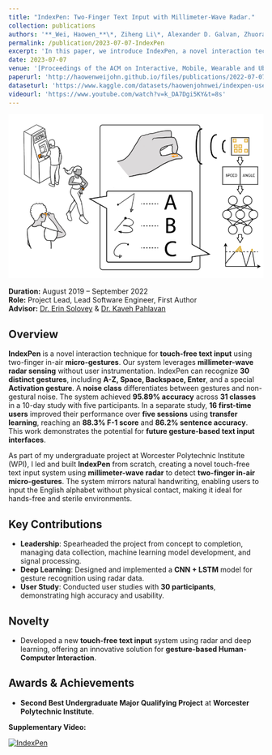 ```yaml
---
title: "IndexPen: Two-Finger Text Input with Millimeter-Wave Radar."
collection: publications
authors: '**_Wei, Haowen_**\*, Ziheng Li\*, Alexander D. Galvan, Zhuoran Su, Xiao Zhang, Kaveh Pahlavan, and Erin T. Solovey.'
permalink: /publication/2023-07-07-IndexPen
excerpt: 'In this paper, we introduce IndexPen, a novel interaction technique for text input through two-finger in-air micro-gestures, enabling touch-free, effortless, tracking-based interaction, designed to mirror real-world writing. Our system is based on millimeter-wave radar sensing, and does not require instrumentation on the user. IndexPen can successfully identify 30 distinct gestures, representing the letters A-Z, as well as Space, Backspace, Enter, and a special Activation gesture to prevent unintentional input. Additionally, we include a noise class to differentiate gesture and non-gesture noise. We present our system design, including the radio frequency (RF) processing pipeline, classification model, and real-time detection algorithms. We further demonstrate our proof-of-concept system with data collected over ten days with five participants yielding 95.89% cross-validation accuracy on 31 classes (including noise). Moreover, we explore the learnability and adaptability of our system for real-world text input with 16 participants who are first-time users to IndexPen over five sessions. After each session, the pre-trained model from the previous five-user study is calibrated on the data collected so far for a new user through transfer learning. The F-1 score showed an average increase of 9.14% per session with the calibration, reaching an average of 88.3% on the last session across the 16 users. Meanwhile, we show that the users can type sentences with IndexPen at 86.2% accuracy, measured by string similarity. This work builds a foundation and vision for future interaction interfaces that could be enabled with this paradigm.'
date: 2023-07-07
venue: '[Proceedings of the ACM on Interactive, Mobile, Wearable and Ubiquitous Technologies 6, no. 2 (2022): 1-39.](https://dl.acm.org/doi/10.1145/3534601)'
paperurl: 'http://haowenweijohn.github.io/files/publications/2022-07-07-IndexPen.pdf'
dataseturl: 'https://www.kaggle.com/datasets/haowenjohnwei/indexpen-user-study'
videourl: 'https://www.youtube.com/watch?v=k_DA7Dgi5KY&t=8s'
---
```



![TeaserImage](../images/publications/2022-07-07-IndexPen-Teaser.png)

**Duration:** August 2019 – September 2022  
**Role:** Project Lead, Lead Software Engineer, First Author  
**Advisor:** [Dr. Erin Solovey](https://users.wpi.edu/~esolovey/index.html)   &  [Dr. Kaveh Pahlavan](https://en.wikipedia.org/wiki/Kaveh_Pahlavan)


## Overview

**IndexPen** is a novel interaction technique for **touch-free text input** using two-finger in-air **micro-gestures**. Our system leverages **millimeter-wave radar sensing** without user instrumentation. IndexPen can recognize **30 distinct gestures**, including **A-Z, Space, Backspace, Enter**, and a special **Activation gesture**. A **noise class** differentiates between gestures and non-gestural noise. The system achieved **95.89% accuracy** across **31 classes** in a 10-day study with five participants. In a separate study, **16 first-time users** improved their performance over **five sessions** using **transfer learning**, reaching an **88.3% F-1 score** and **86.2% sentence accuracy**. This work demonstrates the potential for **future gesture-based text input interfaces**.

As part of my undergraduate project at Worcester Polytechnic Institute (WPI), I led and built **IndexPen** from scratch, creating a novel touch-free text input system using **millimeter-wave radar** to detect **two-finger in-air micro-gestures**. The system mirrors natural handwriting, enabling users to input the English alphabet without physical contact, making it ideal for hands-free and sterile environments.

## Key Contributions
- **Leadership**: Spearheaded the project from concept to completion, managing data collection, machine learning model development, and signal processing.
- **Deep Learning**: Designed and implemented a **CNN + LSTM** model for gesture recognition using radar data.
- **User Study**: Conducted user studies with **30 participants**, demonstrating high accuracy and usability.

## Novelty
- Developed a new **touch-free text input** system using radar and deep learning, offering an innovative solution for **gesture-based Human-Computer Interaction**.

## Awards & Achievements
- **Second Best Undergraduate Major Qualifying Project** at **Worcester Polytechnic Institute**.


**Supplementary Video:**

[![IndexPen](https://img.youtube.com/vi/k_DA7Dgi5KY/0.jpg)](https://www.youtube.com/watch?v=k_DA7Dgi5KY&t=8s)



